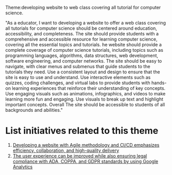 Theme:developing website to web class covering all tutorial for computer science.

"As a educator, I want to developing a website to offer a web class covering all tutorials for computer science should be centered around education, accessibility, and completeness. The site should provide students with a comprehensive and accessible resource for learning computer science, covering all the essential topics and tutorials. he website should provide a complete coverage of computer science tutorials, including topics such as programming languages, algorithms, data structures, web development, software engineering, and computer networks. The site should be easy to navigate, with clear menus and submenus that guide students to the tutorials they need. Use a consistent layout and design to ensure that the site is easy to use and understand. Use interactive elements such as quizzes, coding challenges, and virtual labs to provide students with hands-on learning experiences that reinforce their understanding of key concepts. Use engaging visuals such as animations, infographics, and videos to make learning more fun and engaging. Use visuals to break up text and highlight important concepts. Overall The site should be accessible to students of all backgrounds and abilities."

# List initiatives related to this theme
1. [Developing a website with Agile methodology and CI/CD emphasizes efficiency, collaboration, and high-quality delivery](https://github.com/Ptshah/mywebclass-agile-docs/blob/main/documentation/templates/theme/initiatives/initiative_template.md)
2. [The user experience can be improved while also ensuring legal compliance with ADA, COPPA, and GDPR standards by using Google Analytics](https://github.com/Ptshah/mywebclass-agile-docs/blob/main/documentation/templates/theme/initiatives/initiative_template.md)
